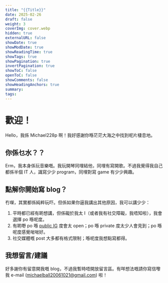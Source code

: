 ```yaml
---
title: "{{Title}}"
date: 2025-02-26
draft: false
weight: 3
coverImg: cover.webp
hidden: true
externalURL: false
showDate: true
showModDate: true
showReadingTime: true
showTags: true
showPagination: true
invertPagination: true
showToC: false
openToC: false
showComments: false
showHeadingAnchors: true
summary: 
tags:
---
```

# 歡迎！

Hello，我係 Michael228p 啊！我好感謝你喺茫茫大海之中找到呢片棲息地。

## 你係乜水？？
Erm，我本身係玩音樂嘅。我玩開琴同埋結他，同埋有寫開歌。不過我覺得我自己都係半個 IT 人，識寫少少 program，同埋對寫 game 有少少興趣。

## 點解你開始寫 blog？
冇㗎，其實都係純粹玩吓。但係如果你逼我講出其他原因，我可以講少少：
1. 平時都已經有啲想講，但係礙於我太 I（或者我有社交障礙，我唔知啦），我會選擇 po 喺呢度。
2. 有啲嘢 po 喺 [public IG](https://www.instagram.com/michael228p) 度會太 open；po 喺 private 度太少人會見到；po 喺呢度感覺啱啱好。
3. 社交媒體嘅 post 大多都有格式限制；喺呢度我想點寫都得。

## 我想留言/建議
好多謝你有留意開我嘅 blog，不過我暫時唔開放留言區。有咩想法嘅請你寫信嚟我 e-mail (michaelball20061021@gmail.com) 啦！